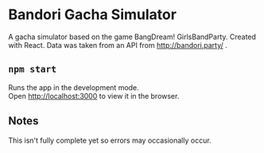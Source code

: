 # Bandori Gacha Simulator
A gacha simulator based on the game BangDream! GirlsBandParty. Created with React. Data was taken from an API from http://bandori.party/ .
## `npm start`
Runs the app in the development mode.<br>
Open [http://localhost:3000](http://localhost:3000) to view it in the browser.

## Notes
This isn't fully complete yet so errors may occasionally occur.